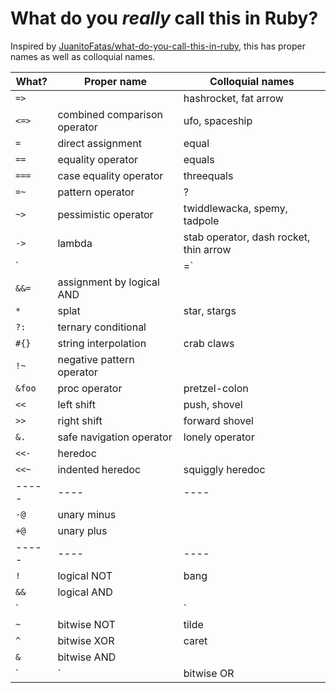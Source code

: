 # What do you _really_ call this in Ruby?

Inspired by [JuanitoFatas/what-do-you-call-this-in-ruby](https://github.com/JuanitoFatas/what-do-you-call-this-in-ruby), this has proper names as well as colloquial names.

| What? | Proper name | Colloquial names |
| ----- | ---- | ---- |
| `=>` | | hashrocket, fat arrow |
| `<=>` | combined comparison operator | ufo, spaceship |
| `=` | direct assignment | equal |
| `==` | equality operator | equals |
| `===` | case equality operator | threequals |
| `=~` | pattern operator | ? |
| `~>` | pessimistic operator | twiddlewacka, spemy, tadpole |
| `->` | lambda | stab operator, dash rocket, thin arrow |
| `||=` | assignment by logical OR | pipe bomb |
| `&&=` | assignment by logical AND | |
| `*` | splat | star, stargs |
| `?:` | ternary conditional | |
| `#{}` | string interpolation | crab claws |
| `!~` | negative pattern operator |
| `&foo` | proc operator | pretzel-colon |
| `<<` | left shift | push, shovel |
| `>>` | right shift | forward shovel |
| `&.` | safe navigation operator | lonely operator |
| `<<-` | heredoc | |
| `<<~` | indented heredoc | squiggly heredoc |
| ----- | ---- | ---- |
| `-@` | unary minus | |
| `+@` | unary plus | |
| ----- | ---- | ---- |
| `!` | logical NOT | bang |
| `&&` | logical AND | |
| `||` | logical OR | |
| `~` | bitwise NOT | tilde |
| `^` | bitwise XOR | caret |
| `&` | bitwise AND | |
| `|` | bitwise OR | pipe |

